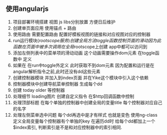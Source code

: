 

## 使用angularjs

1. 项目部署环境搭建 视图 js libs分别放置 方便日后维护
2. 创建单页面应用 使用锚点 + 路由
3. 使用路由 需要配置路由  配置好模板视图的链接和对应视图对应的控制器
4. run运行模块($rootscope服务)   创建全局方法 toggle函数 控制页面的滑动 因为此函数 在页面中被多次调用 在全局$rootscope上创建 app中都可以访问到
5. 添加左侧列表中的菜单项的滑动动画  这个动画需要操作dom元素 在toggle函数中 定义 
6. 如果在 在run中toggle外定义 此时获取不到dom元素 因为配置和运行是在angular解析指令之前,此时还没有dd这些元素
7. 创建控制器模块  并加入到index页面 并在Yike这个模块中引入这个依赖
8. 控制器模块中创建导航菜单控制器  生成每个dd
9. 创建 today older 等控制器
10. 处理细节 loading图片  创建自定义指令 在$http回调函数中控制
11. 处理顶部标题 在每个单独的控制器中创建全局的变量title 每个控制器对应自己的名字
12. 处理左侧菜单选中问题  每个dd再选中是才有样式 也就是变色   使用ng-class  定义全局变量每个控制器有个单独的key  在遍历dd时 给每个dd都加上一个$index索引, 判断索引是不是和对应控制器中的索引相同.